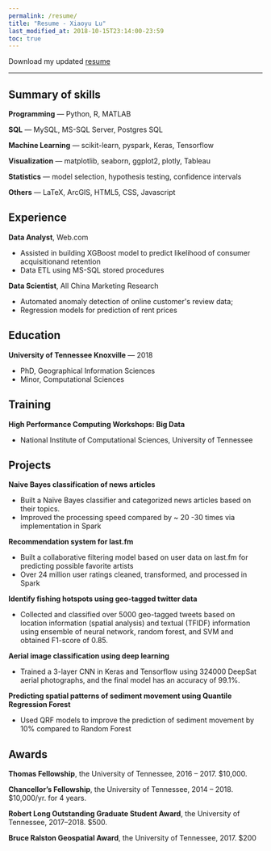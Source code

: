 ```yaml
---
permalink: /resume/
title: "Resume - Xiaoyu Lu"
last_modified_at: 2018-10-15T23:14:00-23:59
toc: true
---
```


Download my updated [resume](https://www.dropbox.com/s/4flbixhke0psg11/Resume_XiaoyuLu.pdf?raw=1)

<hr>

## Summary of skills

**Programming** &mdash; Python, R, MATLAB

**SQL** &mdash; MySQL, MS-SQL Server, Postgres SQL

**Machine Learning** &mdash; scikit-learn, pyspark, Keras, Tensorflow

**Visualization** &mdash; matplotlib, seaborn, ggplot2, plotly, Tableau

**Statistics** &mdash; model selection, hypothesis testing, confidence intervals

**Others** &mdash; LaTeX, ArcGIS, HTML5, CSS, Javascript

## Experience

**Data Analyst**, <span>Web.com</span>
* Assisted in building XGBoost model to predict likelihood of consumer acquisitionand retention
* Data ETL using MS-SQL stored procedures

**Data Scientist**, All China Marketing Research
* Automated anomaly detection of online customer's review data;
* Regression models for prediction of rent prices

## Education

**University of Tennessee Knoxville** &mdash; 2018

* PhD, Geographical Information Sciences
* Minor, Computational Sciences

## Training

**High Performance Computing Workshops: Big Data**

* National Institute of Computational Sciences, University of Tennessee

## Projects

**Naive Bayes classification of news articles**

* Built a Naïve Bayes classifier and categorized news articles based on their topics. 
* Improved the processing speed compared by ~ 20 -30 times via implementation in Spark

**Recommendation system for last.fm**

* Built a collaborative filtering model based on user data on last.fm for predicting possible favorite artists
* Over 24 million user ratings cleaned, transformed, and processed in Spark

**Identify fishing hotspots using geo-tagged twitter data**

* Collected and classified over 5000 geo-tagged tweets  based on location information  (spatial analysis) and textual (TFIDF) information using ensemble of neural network, random forest, and SVM and obtained F1-score of 0.85.

**Aerial image classification using deep learning**

* Trained a 3-layer CNN in Keras and Tensorflow using 324000 DeepSat aerial photographs, and the final model has an accuracy of  99.1%.
  
**Predicting spatial patterns of sediment movement using Quantile Regression Forest**

* Used QRF models to improve the prediction of  sediment movement by 10% compared to Random Forest

## Awards

**Thomas Fellowship**, the University of Tennessee, 2016 – 2017. \$10,000.

**Chancellor’s Fellowship**, the University of Tennessee, 2014 – 2018. \$10,000/yr. for 4 years.

**Robert Long Outstanding Graduate Student Award**, the University of Tennessee, 2017–2018. \$500.

**Bruce Ralston Geospatial Award**, the University of Tennessee, 2017. \$200
